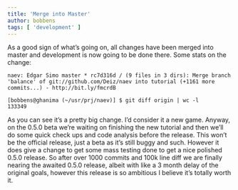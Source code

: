 ```yaml
---
title: 'Merge into Master'
author: bobbens
tags: [ 'development' ]
---
```


As a good sign of what’s going on, all changes have been merged into master and development is now going to be done there. Some stats on the change:

```
naev: Edgar Simo master * rc7d316d / (9 files in 3 dirs): Merge branch 'balance' of git://github.com/Deiz/naev into tutorial (+1161 more commits...) - http://bit.ly/fmcrdB
```

```
[bobbens@ghanima (~/usr/prj/naev)] $ git diff origin | wc -l
133349
```

As you can see it’s a pretty big change. I’d consider it a new game. Anyway, on the 0.5.0 beta we’re waiting on finishing the new tutorial and then we’ll do some quick check ups and code analysis before the release. This won’t be the official release, just a beta as it’s still buggy and such. However it does give a change to get some mass testing done to get a nice polished 0.5.0 release. So after over 1000 commits and 100k line diff we are finally nearing the awaited 0.5.0 release, albeit with like a 3 month delay of the original goals, however  this release is so ambitious I believe it’s totally worth it.
